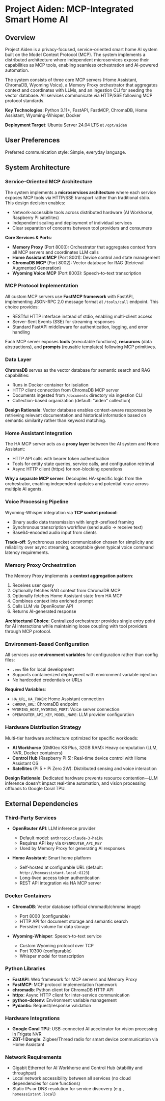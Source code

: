# Project Aiden: MCP-Integrated Smart Home AI

## Overview

Project Aiden is a privacy-focused, service-oriented smart home AI system built on the Model Context Protocol (MCP). The system implements a distributed architecture where independent microservices expose their capabilities as MCP tools, enabling seamless orchestration and AI-powered automation.

The system consists of three core MCP servers (Home Assistant, ChromaDB, Wyoming Voice), a Memory Proxy orchestrator that aggregates context and coordinates with LLMs, and an ingestion CLI for seeding the vector database. All services communicate via HTTP/SSE following MCP protocol standards.

**Key Technologies**: Python 3.11+, FastAPI, FastMCP, ChromaDB, Home Assistant, Wyoming-Whisper, Docker

**Deployment Target**: Ubuntu Server 24.04 LTS at `/opt/aiden`

## User Preferences

Preferred communication style: Simple, everyday language.

## System Architecture

### Service-Oriented MCP Architecture

The system implements a **microservices architecture** where each service exposes MCP tools via HTTP/SSE transport rather than traditional stdio. This design decision enables:
- Network-accessible tools across distributed hardware (AI Workhorse, Raspberry Pi satellites)
- Independent scaling and deployment of individual services
- Clear separation of concerns between tool providers and consumers

**Core Services & Ports**:
- **Memory Proxy** (Port 8000): Orchestrator that aggregates context from all MCP servers and coordinates LLM calls
- **Home Assistant MCP** (Port 8001): Device control and state management
- **ChromaDB MCP** (Port 8002): Vector database for RAG (Retrieval Augmented Generation)
- **Wyoming Voice MCP** (Port 8003): Speech-to-text transcription

### MCP Protocol Implementation

All custom MCP servers use **FastMCP framework** with FastAPI, implementing JSON-RPC 2.0 message format at `/tools/call` endpoint. This choice provides:
- RESTful HTTP interface instead of stdio, enabling multi-client access
- Server-Sent Events (SSE) for streaming responses
- Standard FastAPI middleware for authentication, logging, and error handling

Each MCP server exposes **tools** (executable functions), **resources** (data abstractions), and **prompts** (reusable templates) following MCP primitives.

### Data Layer

**ChromaDB** serves as the vector database for semantic search and RAG capabilities:
- Runs in Docker container for isolation
- HTTP client connection from ChromaDB MCP server
- Documents ingested from `/documents` directory via ingestion CLI
- Collection-based organization (default: "aiden" collection)

**Design Rationale**: Vector database enables context-aware responses by retrieving relevant documentation and historical information based on semantic similarity rather than keyword matching.

### Home Assistant Integration

The HA MCP server acts as a **proxy layer** between the AI system and Home Assistant:
- HTTP API calls with bearer token authentication
- Tools for entity state queries, service calls, and configuration retrieval
- Async HTTP client (httpx) for non-blocking operations

**Why a separate MCP server**: Decouples HA-specific logic from the orchestrator, enabling independent updates and potential reuse across multiple AI agents.

### Voice Processing Pipeline

Wyoming-Whisper integration via **TCP socket protocol**:
- Binary audio data transmission with length-prefixed framing
- Synchronous transcription workflow (send audio → receive text)
- Base64-encoded audio input from clients

**Trade-off**: Synchronous socket communication chosen for simplicity and reliability over async streaming, acceptable given typical voice command latency requirements.

### Memory Proxy Orchestration

The Memory Proxy implements a **context aggregation pattern**:
1. Receives user query
2. Optionally fetches RAG context from ChromaDB MCP
3. Optionally fetches Home Assistant state from HA MCP
4. Combines context into enriched prompt
5. Calls LLM via OpenRouter API
6. Returns AI-generated response

**Architectural Choice**: Centralized orchestrator provides single entry point for AI interactions while maintaining loose coupling with tool providers through MCP protocol.

### Environment-Based Configuration

All services use **environment variables** for configuration rather than config files:
- `.env` file for local development
- Supports containerized deployment with environment variable injection
- No hardcoded credentials or URLs

**Required Variables**:
- `HA_URL`, `HA_TOKEN`: Home Assistant connection
- `CHROMA_URL`: ChromaDB endpoint
- `WYOMING_HOST`, `WYOMING_PORT`: Voice server connection
- `OPENROUTER_API_KEY`, `MODEL_NAME`: LLM provider configuration

### Hardware Distribution Strategy

Multi-tier hardware architecture optimized for specific workloads:
- **AI Workhorse** (GMKtec K8 Plus, 32GB RAM): Heavy computation (LLM, NVR, Docker containers)
- **Control Hub** (Raspberry Pi 5): Real-time device control with Home Assistant OS
- **Satellites** (Pi 5 + Pi Zero 2W): Distributed sensing and voice interaction

**Design Rationale**: Dedicated hardware prevents resource contention—LLM inference doesn't impact real-time automation, and vision processing offloads to Google Coral TPU.

## External Dependencies

### Third-Party Services

- **OpenRouter API**: LLM inference provider
  - Default model: `anthropic/claude-3-haiku`
  - Requires API key via `OPENROUTER_API_KEY`
  - Used by Memory Proxy for generating AI responses

- **Home Assistant**: Smart home platform
  - Self-hosted at configurable URL (default: `http://homeassistant.local:8123`)
  - Long-lived access token authentication
  - REST API integration via HA MCP server

### Docker Containers

- **ChromaDB**: Vector database (official chromadb/chroma image)
  - Port 8000 (configurable)
  - HTTP API for document storage and semantic search
  - Persistent volume for data storage

- **Wyoming-Whisper**: Speech-to-text service
  - Custom Wyoming protocol over TCP
  - Port 10300 (configurable)
  - Whisper model for transcription

### Python Libraries

- **FastAPI**: Web framework for MCP servers and Memory Proxy
- **FastMCP**: MCP protocol implementation framework
- **chromadb**: Python client for ChromaDB HTTP API
- **httpx**: Async HTTP client for inter-service communication
- **python-dotenv**: Environment variable management
- **Pydantic**: Request/response validation

### Hardware Integrations

- **Google Coral TPU**: USB-connected AI accelerator for vision processing in Frigate NVR
- **ZBT-1 Dongle**: Zigbee/Thread radio for smart device communication via Home Assistant

### Network Requirements

- Gigabit Ethernet for AI Workhorse and Control Hub (stability and throughput)
- Local network accessibility between all services (no cloud dependencies for core functions)
- Static IPs or DNS resolution for service discovery (e.g., `homeassistant.local`)